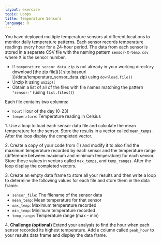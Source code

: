 ```yaml
---
layout: exercise
topic: Loops
title: Temperature Sensors
language: R
---
```


You have deployed multiple temperature sensors at different locations to monitor daily temperature patterns. Each sensor records temperature readings every hour for a 24-hour period. The data from each sensor is stored in a separate CSV file with the naming pattern `sensor-X-temp.csv` where X is the sensor number.

- If `temperature_sensor_data.zip` is not already in your working directory download [the zip file]({{ site.baseurl }}/data/temperature_sensor_data.zip) using `download.file()`
- Unzip it using `unzip()`
- Obtain a list of all of the files with file names matching the pattern `"sensor-"` (using `list.files()`)

Each file contains two columns:

- `hour`: Hour of the day (0-23)
- `temperature`: Temperature reading in Celsius

1\. Use a loop to load each sensor data file and calculate the mean temperature for the sensor. Store the results in a vector called `mean_temps`. After the loop display the completed vector.

2\. Create a copy of your code from (1) and modify it to also find the maximum temperature recorded by each sensor and the temperature range (difference between maximum and minimum temperature) for each sensor. Store these values in vectors called `max_temps`, and `temp_ranges`. After the loop display the completed vectors.

3\. Create an empty data frame to store all your results and then write a loop to determine the following values for each file and store them in the data frame:

- `sensor_file`: The filename of the sensor data
- `mean_temp`: Mean temperature for that sensor
- `max_temp`: Maximum temperature recorded
- `min_temp`: Minimum temperature recorded
- `temp_range`: Temperature range (max - min)

4\. **Challenge (optional)** Extend your analysis to find the hour when each sensor recorded its highest temperature. Add a column called `peak_hour` to your results data frame and display the data frame.
